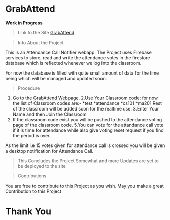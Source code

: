

# GrabAttend

**Work in Progress**

> Link to the Site
[GrabAttend](https://grabattend.netlify.app/ "GrabAttend_Site")

>Info About the Project

This is an Attendance Call Notifier webapp.
The Project uses Firebase services to store, read and write the attendance votes in the firestore database which is reflected whenever we log into the classroom.

For now the database is filled with quite small amount of data for the time being which will be managed and updated soon.

> Procedure

1. Go to the [GrabAttend Webpage](https://grabattend.netlify.app/ "GrabAttend_Site").
2.Use Your Classroom code:
for now the list of Classroom codes are:-
    *test
    *attendance
    *cs101
    *ma201
Rest of the classroom will be added soon for the realtime use.
3.Enter Your Name and then Join the Classroom
4. If the classroom code exist you will be pushed to the attendance voting page of the classroom code.
5.You can vote for the attandance call vote if it is time for attendance while also give voting reset request if you find the period is over.

As the limit i.e 15 votes given for attendance call is crossed you will be given a desktop notification for Attendance Call.

>This Concludes the Project Somewhat and more Updates are yet to be deployed to the site

>Contributions

You are free to contribute to this Project as you wish. May you make a great Contribution to this Project


# Thank You
